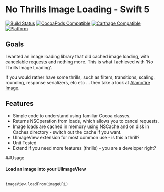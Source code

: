 # No Thrills Image Loading - Swift 5

[![Build Status](https://travis-ci.org/devedup/NoThrillsImageLoading.svg?branch=master)](https://travis-ci.org/devedup/NoThrillsImageLoading)
[![CocoaPods Compatible](https://img.shields.io/cocoapods/v/NoThrillsImageLoading.svg)](https://cocoapods.org/pods/NoThrillsImageLoading)
[![Carthage Compatible](https://img.shields.io/badge/Carthage-compatible-4BC51D.svg?style=flat)](https://github.com/Carthage/Carthage)
[![Platform](https://img.shields.io/cocoapods/p/NoThrillsImageLoading.svg?style=flat)](http://cocoadocs.org/docsets/NoThrillsImageLoading)

## Goals

I wanted an image loading library that did cached image loading, with cancelable requests and nothing more. This is what I achieved with 'No Thrills Image Loading'. 

If you would rather have some thrills, such as filters, transitions, scaling, rounding, response serializers, etc etc ... then take a look at [Alamofire Image](https://github.com/Alamofire/AlamofireImage). 

## Features

* Simple code to understand using familiar Cocoa classes.
* Returns NSOperation from loads, which allows you to cancel requests. 
* Image loads are cached in memory using NSCache and on disk in Caches directory - switch out the cache if you want. 
* UImageView extension for most common use - is this a thrill? 
* Unit Tested
* Extend if you need more features (thrills) - you are a developer right? 

##Usage

#### Load an image into your UIImageView

```swift

imageView.loadFrom(imageURL)

```


